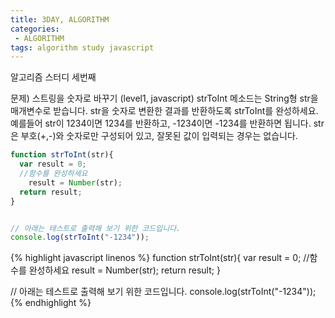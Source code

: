 ```yaml
---
title: 3DAY, ALGORITHM
categories:
 - ALGORITHM
tags: algorithm study javascript
---
```


알고리즘 스터디 세번째

문제)
스트링을 숫자로 바꾸기 (level1, javascript)
strToInt 메소드는 String형 str을 매개변수로 받습니다.
str을 숫자로 변환한 결과를 반환하도록 strToInt를 완성하세요.
예를들어 str이 1234이면 1234를 반환하고, -1234이면 -1234를 반환하면 됩니다.
str은 부호(+,-)와 숫자로만 구성되어 있고, 잘못된 값이 입력되는 경우는 없습니다.

```javascript
function strToInt(str){
  var result = 0;
  //함수를 완성하세요
	result = Number(str);
  return result;
}


// 아래는 테스트로 출력해 보기 위한 코드입니다.
console.log(strToInt("-1234"));
```
{% highlight javascript linenos %}
function strToInt(str){
  var result = 0;
  //함수를 완성하세요
	result = Number(str);
  return result;
}


// 아래는 테스트로 출력해 보기 위한 코드입니다.
console.log(strToInt("-1234"));
{% endhighlight %}

